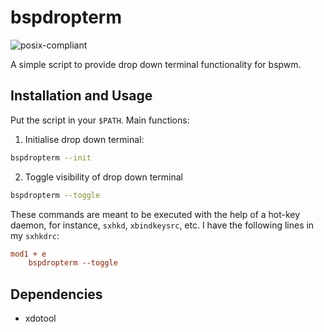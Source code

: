 # bspdropterm
![posix-compliant](https://img.shields.io/static/v1?label=posix&message=compliant&color=blue&style=for-the-badge) &nbsp;

A simple script to provide drop down terminal functionality for bspwm. 
## Installation and Usage
Put the script in your `$PATH`. Main functions:
1. Initialise drop down terminal:
```bash
bspdropterm --init
```
2. Toggle visibility of drop down terminal
```bash
bspdropterm --toggle
```
These commands are meant to be executed with the help of a hot-key daemon, for instance, `sxhkd`, `xbindkeysrc`, etc. I have the following lines in my `sxhkdrc`:
```cfg
mod1 + e
    bspdropterm --toggle
```
## Dependencies
* xdotool
